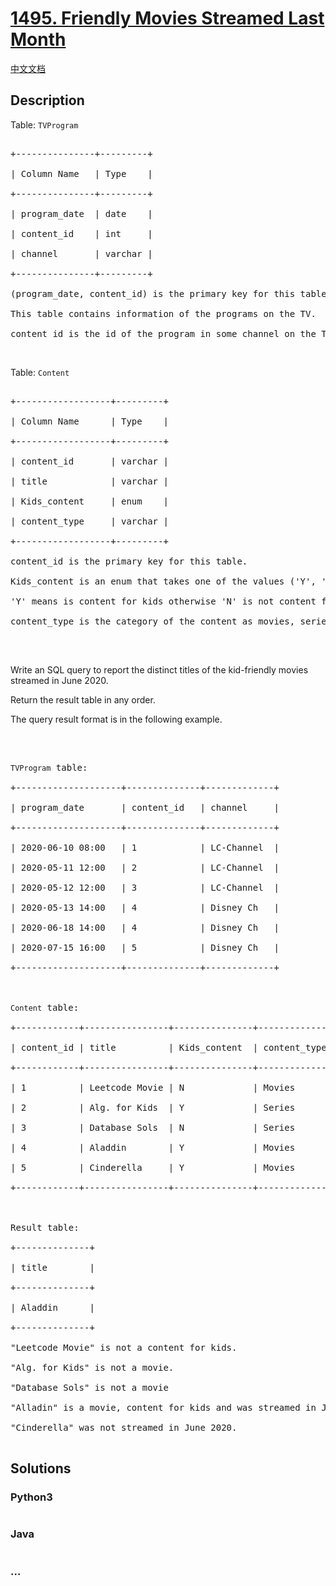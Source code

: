 # [1495. Friendly Movies Streamed Last Month](https://leetcode.com/problems/friendly-movies-streamed-last-month)

[中文文档](/solution/1400-1499/1495.Friendly%20Movies%20Streamed%20Last%20Month/README.md)

## Description

<p>Table: <code>TVProgram</code></p>

<pre>

+---------------+---------+

| Column Name   | Type    |

+---------------+---------+

| program_date  | date    |

| content_id    | int     |

| channel       | varchar |

+---------------+---------+

(program_date, content_id) is the primary key for this table.

This table contains information of the programs on the TV.

content_id is the id of the program in some channel on the TV.</pre>

<p>&nbsp;</p>

<p>Table: <code>Content</code></p>

<pre>

+------------------+---------+

| Column Name      | Type    |

+------------------+---------+

| content_id       | varchar |

| title            | varchar |

| Kids_content     | enum    |

| content_type     | varchar |

+------------------+---------+

content_id is the primary key for this table.

Kids_content is an enum that takes one of the values (&#39;Y&#39;, &#39;N&#39;) where: 

&#39;Y&#39; means is content for kids otherwise &#39;N&#39; is not content for kids.

content_type&nbsp;is the category of the content as movies, series, etc.

</pre>

<p>&nbsp;</p>

<p>Write an SQL query to&nbsp;report the distinct titles of the kid-friendly movies streamed in June 2020.</p>

<p>Return the result table in any order.</p>

<p>The query result format is in the following example.</p>

<p>&nbsp;</p>

<pre>

<code>TVProgram</code> table:

+--------------------+--------------+-------------+

| program_date       | content_id   | channel     |

+--------------------+--------------+-------------+

| 2020-06-10 08:00   | 1            | LC-Channel  |

| 2020-05-11 12:00   | 2            | LC-Channel  |

| 2020-05-12 12:00   | 3            | LC-Channel  |

| 2020-05-13 14:00   | 4            | Disney Ch   |

| 2020-06-18 14:00   | 4            | Disney Ch   |

| 2020-07-15 16:00   | 5            | Disney Ch   |

+--------------------+--------------+-------------+



<code>Content</code> table:

+------------+----------------+---------------+---------------+

| content_id | title          | Kids_content  | content_type  |

+------------+----------------+---------------+---------------+

| 1          | Leetcode Movie | N             | Movies        |

| 2          | Alg. for Kids  | Y             | Series        |

| 3          | Database Sols  | N             | Series        |

| 4          | Aladdin        | Y             | Movies        |

| 5          | Cinderella     | Y             | Movies        |

+------------+----------------+---------------+---------------+



Result table:

+--------------+

| title        |

+--------------+

| Aladdin      |

+--------------+

&quot;Leetcode Movie&quot; is not a content for kids.

&quot;Alg. for Kids&quot; is not a movie.

&quot;Database Sols&quot; is not a movie

&quot;Alladin&quot; is a movie, content for kids and was streamed in June 2020.

&quot;Cinderella&quot; was not streamed in June 2020.

</pre>

## Solutions

<!-- tabs:start -->

### **Python3**

```python

```

### **Java**

```java

```

### **...**

```

```

<!-- tabs:end -->
